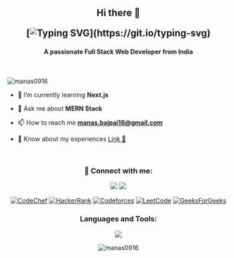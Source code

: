<h2 align="center">Hi there 👋

[![Typing SVG](https://readme-typing-svg.demolab.com?font=Fira+Code&pause=1000&color=20C20E&multiline=true&width=560&lines=Hello+this+is+Manas%2C+Welcome+to+my+Github+page.)](https://git.io/typing-svg)
</h2>

<h4 align="center">A passionate Full Stack Web Developer from India</h4>

<br>

<p align="left"> <img src="https://komarev.com/ghpvc/?username=manas0916&label=Profile%20views&color=0e75b6&style=flat" alt="manas0916" /> </p>

- 🌱 I’m currently learning **Next.js**

- 💬 Ask me about **MERN Stack**

- 📫 How to reach me **manas.bajpai16@gmail.com**

- 📄 Know about my experiences [Link 🔗](https://drive.google.com/file/d/1Ms1Vt9ysMu04w2YPaHGviDwA7Tfv1FGk/view?usp=drivesdk)


<br>

<h3 align="center">🔗 Connect with me:</h3>
<p align="center">
  <a href="https://twitter.com/m_bajpai16" target="blank"><img src="https://skillicons.dev/icons?i=twitter&perline=10"></a>
  <a href="https://linkedin.com/in/manasbajpai" target="blank"><img src="https://skillicons.dev/icons?i=linkedin&perline=10"></a><br>
  <div align="center">
       
  <a href="https://www.codechef.com/users/manas_16" target="blank">![CodeChef](https://img.shields.io/badge/CodeChef-%23964B00.svg?style=for-the-badge&logo=CodeChef&logoColor=white)</a>
  <a href="https://www.hackerrank.com/manas_16" target="blank">![HackerRank](https://img.shields.io/badge/-Hackerrank-2EC866?style=for-the-badge&logo=HackerRank&logoColor=white)</a>
  <a href="https://codeforces.com/profile/manas_16" target="blank">![Codeforces](https://img.shields.io/badge/Codeforces-445f9d?style=for-the-badge&logo=Codeforces&logoColor=white)</a>
  <a href="https://www.leetcode.com/manas_16" target="blank">![LeetCode](https://img.shields.io/badge/LeetCode-000000?style=for-the-badge&logo=LeetCode&logoColor=#d16c06)</a>
  <a href="https://auth.geeksforgeeks.org/user/manas_16/practice" target="blank">![GeeksForGeeks](https://img.shields.io/badge/GeeksforGeeks-gray?style=for-the-badge&logo=geeksforgeeks&logoColor=35914c)</a>
  
  </div>
</p>

<h3 align="center">Languages and Tools:</h3>

<p align="center"> 
  <img src="https://skillicons.dev/icons?i=java,react,js,bootstrap,css,tailwind,discord,express,firebase,git,github,html,jquery,nextjs,mongodb,postman,nodejs,netlify,vscode&perline=9">
</p>
<p align="center"><img align="center" src="https://github-readme-stats.vercel.app/api/top-langs?username=manas0916&show_icons=true&locale=en&layout=compact" alt="manas0916" /></p>
